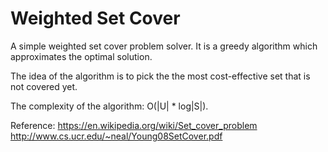 Weighted Set Cover
================

A simple weighted set cover problem solver. It is a greedy algorithm which approximates the optimal solution.

The idea of the algorithm is to pick the the most cost-effective set that is not covered yet.

The complexity of the algorithm: O(|U| * log|S|).

Reference:
https://en.wikipedia.org/wiki/Set_cover_problem
http://www.cs.ucr.edu/~neal/Young08SetCover.pdf
